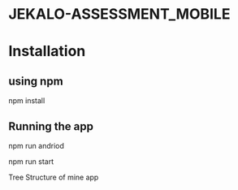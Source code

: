 # JEKALO-ASSESSMENT_MOBILE

# Installation

## using npm

npm install

## Running the app

npm run andriod

npm run start

Tree Structure of mine app

